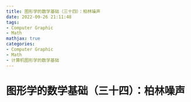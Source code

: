 ```yaml
---
title: 图形学的数学基础（三十四）：柏林噪声
date: 2022-09-26 21:11:48
tags:
- Computer Graphic
- Math
mathjax: true
categories:
- Computer Graphic
- Math
- 计算机图形学的数学基础
---
```


# 图形学的数学基础（三十四）：柏林噪声


